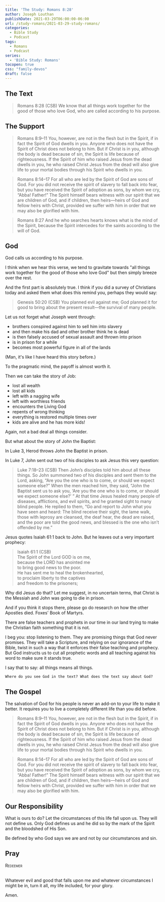 ```yaml
---
title: 'The Study: Romans 8:28'
author: Joseph Louthan
publishDate: 2021-03-29T06:00:00-06:00
url: /study-romans/2021-03-29-study-romans/
categories:
  - Bible Study
  - Podcast
tags:
  - Romans
  - Podcast
series:
  - 'Bible Study: Romans'
tocopen: true
css: "family-devos"
draft: false
---
```

## The Text

>Romans 8:28 (CSB) We know that all things work together for the good of those who love God, who are called according to his purpose.

## The Support

>Romans 8:9–11 You, however, are not in the flesh but in the Spirit, if in fact the Spirit of God dwells in you. Anyone who does not have the Spirit of Christ does not belong to him. But if Christ is in you, although the body is dead because of sin, the Spirit is life because of righteousness. If the Spirit of him who raised Jesus from the dead dwells in you, he who raised Christ Jesus from the dead will also give life to your mortal bodies through his Spirit who dwells in you.

>Romans 8:14–17 For all who are led by the Spirit of God are sons of God. For you did not receive the spirit of slavery to fall back into fear, but you have received the Spirit of adoption as sons, by whom we cry, “Abba! Father!” The Spirit himself bears witness with our spirit that we are children of God, and if children, then heirs—heirs of God and fellow heirs with Christ, provided we suffer with him in order that we may also be glorified with him.

>Romans 8:27 And he who searches hearts knows what is the mind of the Spirit, because the Spirit intercedes for the saints according to the will of God.

## God

God calls us according to his purpose.

I think when we hear this verse, we tend to gravitate towards "all things work together for the good of those who love God" but then simply breeze over the rest.

And the first part is absolutely true. I think if you did a survey of Christians today and asked them what does this remind you, perhaps they would say:

>Genesis 50:20 (CSB) You planned evil against me; God planned it for good to bring about the present result—the survival of many people.


Let us not forget what Joseph went through:

- brothers conspired against him to sell him into slavery
- and then make his dad and other brother think he is dead
- is then falsely accused of sexual assault and thrown into prison
- is in prison for a while
- becomes most powerful figure in all of the lands

(Man, it's like I have heard this story before.)

To the pragmatic mind, the payoff is almost worth it.

Then we can take the story of Job:

- lost all wealth
- lost all kids
- left with a nagging wife
- left with worthless friends
- encounters the Living God
- repents of wrong thinking
- everything is restored multiple times over
- kids are alive and he has more kids!

Again, not a bad deal all things consider.

But what about the story of John the Baptist:

In Luke 3, Herod throws John the Baptist in prison.

In Luke 7, John sent out two of his disciples to ask Jesus this very question:

>Luke 7:18–23 (CSB) Then John’s disciples told him about all these things. So John summoned two of his disciples  and sent them to the Lord, asking, “Are you the one who is to come, or should we expect someone else?”  When the men reached him, they said, “John the Baptist sent us to ask you, ‘Are you the one who is to come, or should we expect someone else?’ ”  At that time Jesus healed many people of diseases, afflictions, and evil spirits, and he granted sight to many blind people.  He replied to them, “Go and report to John what you have seen and heard: The blind receive their sight, the lame walk, those with leprosy are cleansed, the deaf hear, the dead are raised, and the poor are told the good news,  and blessed is the one who isn’t offended by me.”

Jesus quotes Isaiah 61:1 back to John. But he leaves out a very important prophecy:

>Isaiah 61:1 (CSB)  
>The Spirit of the Lord GOD is on me,  
>because the LORD has anointed me  
>to bring good news to the poor.  
>He has sent me to heal the brokenhearted,  
>to proclaim liberty to the captives  
>and freedom to the prisoners;

Why did Jesus do that? Let me suggest, in no uncertain terms, that Christ is the Messiah and John was going to die in prison.

And if you think it stops there, please go do research on how the other Apostles died. Foxes' Book of Martyrs.

There are false teachers and prophets in our time in our land trying to make the Christian faith something that it is not.

I beg you: stop listening to them. They are promising things that God never promises. They will take a Scripture, and relying on our ignorance of the Bible, twist in such a way that it enforces their false teaching and prophecy.  But God instructs us to cut all prophetic words and all teaching against his word to make sure it stands true.

I say that to say: all things means all things.

`Where do you see God in the text? What does the text say about God?`

## The Gospel

The salvation of God for his people is never an add-on to your life to make it better. It requires you to live a completely different life than you did before.

>Romans 8:9–11 You, however, are not in the flesh but in the Spirit, if in fact the Spirit of God dwells in you. Anyone who does not have the Spirit of Christ does not belong to him. But if Christ is in you, although the body is dead because of sin, the Spirit is life because of righteousness. If the Spirit of him who raised Jesus from the dead dwells in you, he who raised Christ Jesus from the dead will also give life to your mortal bodies through his Spirit who dwells in you.

>Romans 8:14–17 For all who are led by the Spirit of God are sons of God. For you did not receive the spirit of slavery to fall back into fear, but you have received the Spirit of adoption as sons, by whom we cry, “Abba! Father!” The Spirit himself bears witness with our spirit that we are children of God, and if children, then heirs—heirs of God and fellow heirs with Christ, provided we suffer with him in order that we may also be glorified with him.

## Our Responsibility

What is ours to do? Let the circumstances of this life fall upon us.  They will not define us. Only God defines us and he did so by the mark of the Spirit and the bloodshed of His Son.

Be defined by who God says we are and not by our circumstances and sin.

## Pray

<div style="font-variant: small-caps;">
Redeemer
</div>
&nbsp;

Whatever evil and good that falls upon me and whatever circumstances I might be in, turn it all, my life included, for your glory.

Amen.
